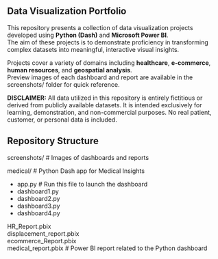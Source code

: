 ## Data Visualization Portfolio

This repository presents a collection of data visualization projects developed using **Python (Dash)** and **Microsoft Power BI**. <br>
The aim of these projects is to demonstrate proficiency in transforming complex datasets into meaningful, interactive visual insights.

Projects cover a variety of domains including **healthcare**, **e-commerce**, **human resources**, and **geospatial analysis**.<br>
Preview images of each dashboard and report are available in the screenshots/ folder for quick reference.

 **DISCLAIMER:** 
 All data utilized in this repository is entirely fictitious or derived from publicly available datasets.
It is intended exclusively for learning, demonstration, and non-commercial purposes. No real patient, customer, or personal data is included.

## Repository Structure
screenshots/ # Images of dashboards and reports

medical/ # Python Dash app for Medical Insights
- app.py # Run this file to launch the dashboard
- dashboard1.py
- dashboard2.py
- dashboard3.py
- dashboard4.py

HR_Report.pbix<br>
displacement_report.pbix<br>
ecommerce_Report.pbix<br>
medical_report.pbix # Power BI report related to the Python dashboard<br>
